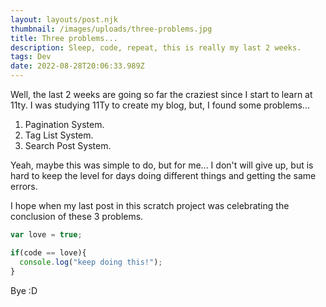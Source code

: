 ```yaml
---
layout: layouts/post.njk
thumbnail: /images/uploads/three-problems.jpg
title: Three problems...
description: Sleep, code, repeat, this is really my last 2 weeks.
tags: Dev
date: 2022-08-28T20:06:33.989Z
---
```

Well, the last 2 weeks are going so far the craziest since I start to learn at 11ty. I was studying 11Ty to create my blog, but, I found some problems...

1. Pagination System.
2. Tag List System.
3. Search Post System.

Yeah, maybe this was simple to do, but for me... I don't will give up, but is hard to keep the level for days doing different things and getting the same errors.

I hope when my last post in this scratch project was celebrating the conclusion of these 3 problems.

```javascript
var love = true;

if(code == love){
  console.log("keep doing this!");
}
```

Bye :D